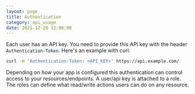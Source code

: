 ```yaml
---
layout: page
title: Authentication
category: api_usage
date: 2021-12-20 12:00:00
---
```


Each user has an API key. You need to provide this API key with the header `Authentication-Token`. Here's an example with curl:

```bash
curl -H 'Authentication-Token: <API_KEY>' https://api.example.com/
```

Depending on how your app is configured this authentication can control access to your resources/endpoints. A user/api key is attached to a role. The roles can define what read/write actions users can do on any resource.
